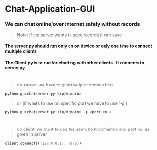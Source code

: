 # Chat-Application-GUI

### We can chat online/over internet safely without records
>Note: If the server wants to save records it can save

#### The server.py should run only on on device or only one time to connect multiple clients
#### The Client.py is to run for chatting with other clients . It connects to server.py

#

>on server: we have to give the ip or domain first
```python
python guichatserver.py <ip/domain>
```
>or (if wants to use on specific port we have to use '-p')
```python
python guichatserver.py <ip/domain> -p <port no.>
```

#

>on client: we must to use the same host domain/ip and port no. as given in server
```python
client.connect(('127.0.0.1', 7976)) 
```
